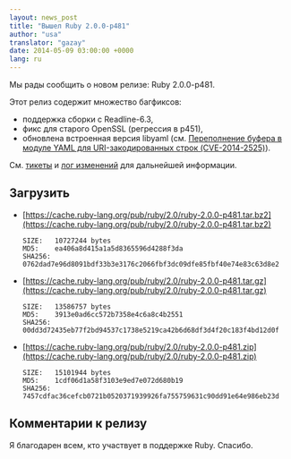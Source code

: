 ```yaml
---
layout: news_post
title: "Вышел Ruby 2.0.0-p481"
author: "usa"
translator: "gazay"
date: 2014-05-09 03:00:00 +0000
lang: ru
---
```


Мы рады сообщить о новом релизе: Ruby 2.0.0-p481.

Этот релиз содержит множество багфиксов:

* поддержка сборки с Readline-6.3,
* фикс для старого OpenSSL (регрессия в p451),
* обновлена встроенная версия libyaml
  (см. [Переполнение буфера в модуле YAML для URI-закодированных строк (CVE-2014-2525)](https://www.ruby-lang.org/ru/news/2014/03/29/heap-overflow-in-yaml-uri-escape-parsing-cve-2014-2525/)).

См. [тикеты](https://bugs.ruby-lang.org/projects/ruby-200/issues?set_filter=1&amp;status_id=5)
и [лог изменений](http://svn.ruby-lang.org/repos/ruby/tags/v2_0_0_481/ChangeLog) для дальнейшей информации.

## Загрузить

* [https://cache.ruby-lang.org/pub/ruby/2.0/ruby-2.0.0-p481.tar.bz2](https://cache.ruby-lang.org/pub/ruby/2.0/ruby-2.0.0-p481.tar.bz2)

      SIZE:   10727244 bytes
      MD5:    ea406a8d415a1a5d8365596d4288f3da
      SHA256: 0762dad7e96d8091bdf33b3e3176c2066fbf3dc09dfe85fbf40e74e83c63d8e2

* [https://cache.ruby-lang.org/pub/ruby/2.0/ruby-2.0.0-p481.tar.gz](https://cache.ruby-lang.org/pub/ruby/2.0/ruby-2.0.0-p481.tar.gz)

      SIZE:   13586757 bytes
      MD5:    3913e0ad6cc572b7358e4c6a8c4b2551
      SHA256: 00dd3d72435eb77f2bd94537c1738e5219ca42b6d68df3d4f20c183f4bd12d0f

* [https://cache.ruby-lang.org/pub/ruby/2.0/ruby-2.0.0-p481.zip](https://cache.ruby-lang.org/pub/ruby/2.0/ruby-2.0.0-p481.zip)

      SIZE:   15101944 bytes
      MD5:    1cdf06d1a58f3103e9ed7e072d680b19
      SHA256: 7457cdfac36cefcb0721b0520371939926fa755759631c90dd91e64e986eb23d

## Комментарии к релизу

Я благодарен всем, кто участвует в поддержке Ruby.
Спасибо.

